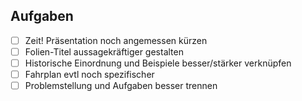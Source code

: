 ## Aufgaben
- [ ] Zeit! Präsentation noch angemessen kürzen
- [ ] Folien-Titel aussagekräftiger gestalten
- [ ] Historische Einordnung und Beispiele besser/stärker verknüpfen
- [ ] Fahrplan evtl noch spezifischer
- [ ] Problemstellung und Aufgaben besser trennen
